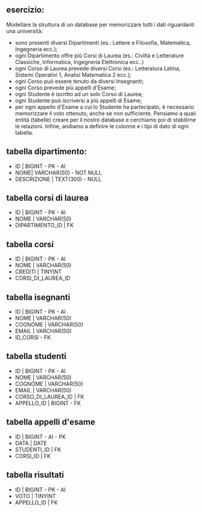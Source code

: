 ## esercizio:
Modellare la struttura di un database per memorizzare tutti i dati riguardanti una università:
- sono presenti diversi Dipartimenti (es.: Lettere e Filosofia, Matematica, Ingegneria ecc.);
- ogni Dipartimento offre più Corsi di Laurea (es.: Civiltà e Letterature Classiche, Informatica, Ingegneria Elettronica ecc..)
- ogni Corso di Laurea prevede diversi Corsi (es.: Letteratura Latina, Sistemi Operativi 1, Analisi Matematica 2 ecc.);
- ogni Corso può essere tenuto da diversi Insegnanti;
- ogni Corso prevede più appelli d'Esame;
- ogni Studente è iscritto ad un solo Corso di Laurea;
- ogni Studente può iscriversi a più appelli di Esame;
- per ogni appello d'Esame a cui lo Studente ha partecipato, è necessario memorizzare il voto ottenuto, anche se non sufficiente. Pensiamo a quali entità (tabelle) creare per il nostro database e cerchiamo poi di stabilirne le relazioni. Infine, andiamo a definire le colonne e i tipi di dato di ogni tabella.

## tabella dipartimento:
- ID | BIGINT - PK - AI
- NOME| VARCHAR(50) - NOT NULL
- DESCRIZIONE | TEXT(300) - NULL


## tabella corsi di laurea
- ID | BIGINT - PK - AI
- NOME | VARCHAR(50)
- DIPARTIMENTO_ID | FK

## tabella corsi
- ID | BIGINT - PK - AI 
- NOME | VARCHAR(50)
- CREDITI | TINYINT 
- CORSI_DI_LAUREA_ID

## tabella isegnanti
- ID | BIGINT - PK - AI
- NOME | VARCHAR(50)
- COGNOME | VARCHAR(50)
- EMAIL | VARCHAR(50)
- ID_CORSI - FK

## tabella studenti
- ID | BIGINT - PK - AI
- NOME | VARCHAR(50)
- COGNOME | VARCHAR(50)
- EMAIL | VARCHAR(50)
- CORSO_DI_LAUREA_ID | FK
- APPELLO_ID | BIGINT - FK


## tabella appelli d'esame
- ID | BIGINT - AI - PK
- DATA | DATE
- STUDENTI_ID | FK
- CORSI_ID | FK

## tabella risultati
- ID | BIGINT - PK - AI
- VOTO | TINYINT 
- APPELLO_ID | FK
